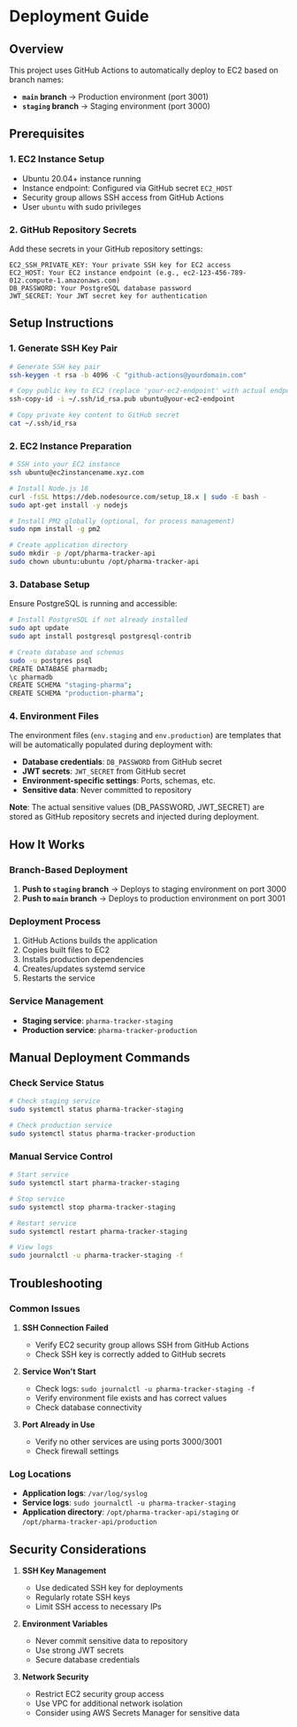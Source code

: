 # Deployment Guide

## Overview

This project uses GitHub Actions to automatically deploy to EC2 based on branch names:

- **`main` branch** → Production environment (port 3001)
- **`staging` branch** → Staging environment (port 3000)

## Prerequisites

### 1. EC2 Instance Setup

- Ubuntu 20.04+ instance running
- Instance endpoint: Configured via GitHub secret `EC2_HOST`
- Security group allows SSH access from GitHub Actions
- User `ubuntu` with sudo privileges

### 2. GitHub Repository Secrets

Add these secrets in your GitHub repository settings:

```
EC2_SSH_PRIVATE_KEY: Your private SSH key for EC2 access
EC2_HOST: Your EC2 instance endpoint (e.g., ec2-123-456-789-012.compute-1.amazonaws.com)
DB_PASSWORD: Your PostgreSQL database password
JWT_SECRET: Your JWT secret key for authentication
```

## Setup Instructions

### 1. Generate SSH Key Pair

```bash
# Generate SSH key pair
ssh-keygen -t rsa -b 4096 -C "github-actions@yourdomain.com"

# Copy public key to EC2 (replace 'your-ec2-endpoint' with actual endpoint)
ssh-copy-id -i ~/.ssh/id_rsa.pub ubuntu@your-ec2-endpoint

# Copy private key content to GitHub secret
cat ~/.ssh/id_rsa
```

### 2. EC2 Instance Preparation

```bash
# SSH into your EC2 instance
ssh ubuntu@ec2instancename.xyz.com

# Install Node.js 18
curl -fsSL https://deb.nodesource.com/setup_18.x | sudo -E bash -
sudo apt-get install -y nodejs

# Install PM2 globally (optional, for process management)
sudo npm install -g pm2

# Create application directory
sudo mkdir -p /opt/pharma-tracker-api
sudo chown ubuntu:ubuntu /opt/pharma-tracker-api
```

### 3. Database Setup

Ensure PostgreSQL is running and accessible:

```bash
# Install PostgreSQL if not already installed
sudo apt update
sudo apt install postgresql postgresql-contrib

# Create database and schemas
sudo -u postgres psql
CREATE DATABASE pharmadb;
\c pharmadb
CREATE SCHEMA "staging-pharma";
CREATE SCHEMA "production-pharma";
```

### 4. Environment Files

The environment files (`env.staging` and `env.production`) are templates that will be automatically populated during deployment with:

- **Database credentials**: `DB_PASSWORD` from GitHub secret
- **JWT secrets**: `JWT_SECRET` from GitHub secret
- **Environment-specific settings**: Ports, schemas, etc.
- **Sensitive data**: Never committed to repository

**Note**: The actual sensitive values (DB_PASSWORD, JWT_SECRET) are stored as GitHub repository secrets and injected during deployment.

## How It Works

### Branch-Based Deployment

1. **Push to `staging` branch** → Deploys to staging environment on port 3000
2. **Push to `main` branch** → Deploys to production environment on port 3001

### Deployment Process

1. GitHub Actions builds the application
2. Copies built files to EC2
3. Installs production dependencies
4. Creates/updates systemd service
5. Restarts the service

### Service Management

- **Staging service**: `pharma-tracker-staging`
- **Production service**: `pharma-tracker-production`

## Manual Deployment Commands

### Check Service Status

```bash
# Check staging service
sudo systemctl status pharma-tracker-staging

# Check production service
sudo systemctl status pharma-tracker-production
```

### Manual Service Control

```bash
# Start service
sudo systemctl start pharma-tracker-staging

# Stop service
sudo systemctl stop pharma-tracker-staging

# Restart service
sudo systemctl restart pharma-tracker-staging

# View logs
sudo journalctl -u pharma-tracker-staging -f
```

## Troubleshooting

### Common Issues

1. **SSH Connection Failed**

   - Verify EC2 security group allows SSH from GitHub Actions
   - Check SSH key is correctly added to GitHub secrets

2. **Service Won't Start**

   - Check logs: `sudo journalctl -u pharma-tracker-staging -f`
   - Verify environment file exists and has correct values
   - Check database connectivity

3. **Port Already in Use**
   - Verify no other services are using ports 3000/3001
   - Check firewall settings

### Log Locations

- **Application logs**: `/var/log/syslog`
- **Service logs**: `sudo journalctl -u pharma-tracker-staging`
- **Application directory**: `/opt/pharma-tracker-api/staging` or `/opt/pharma-tracker-api/production`

## Security Considerations

1. **SSH Key Management**

   - Use dedicated SSH key for deployments
   - Regularly rotate SSH keys
   - Limit SSH access to necessary IPs

2. **Environment Variables**

   - Never commit sensitive data to repository
   - Use strong JWT secrets
   - Secure database credentials

3. **Network Security**
   - Restrict EC2 security group access
   - Use VPC for additional network isolation
   - Consider using AWS Secrets Manager for sensitive data
